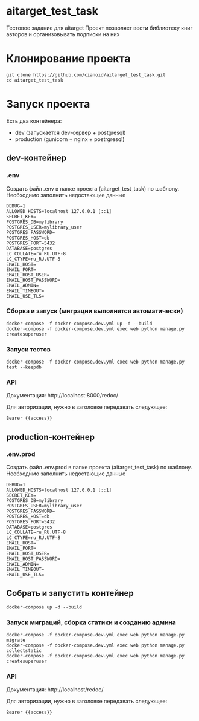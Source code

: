 # aitarget_test_task
Тестовое задание для aitarget
Проект позволяет вести библиотеку книг авторов и организовывать 
подписки на них

# Клонирование проекта

```
git clone https://github.com/cianoid/aitarget_test_task.git
cd aitarget_test_task
```

# Запуск проекта

Есть два контейнера:
* dev (запускается dev-сервер + postgresql)
* production (gunicorn + nginx + postrgresql)

## dev-контейнер

### .env
Создать файл .env в папке проекта (aitarget_test_task) по шаблону.
Необходимо заполнить недостающие данные

```
DEBUG=1
ALLOWED_HOSTS=localhost 127.0.0.1 [::1]
SECRET_KEY=
POSTGRES_DB=mylibrary
POSTGRES_USER=mylibrary_user
POSTGRES_PASSWORD=
POSTGRES_HOST=db
POSTGRES_PORT=5432
DATABASE=postgres
LC_COLLATE=ru_RU.UTF-8
LC_CTYPE=ru_RU.UTF-8
EMAIL_HOST=
EMAIL_PORT=
EMAIL_HOST_USER=
EMAIL_HOST_PASSWORD=
EMAIL_ADMIN=
EMAIL_TIMEOUT=
EMAIL_USE_TLS=
```

### Сборка и запуск (миграции выполнятся автоматически)
```
docker-compose -f docker-compose.dev.yml up -d --build
docker-compose -f docker-compose.dev.yml exec web python manage.py createsuperuser
```

### Запуск тестов

```
docker-compose -f docker-compose.dev.yml exec web python manage.py test --keepdb
```

### API

Документация: http://localhost:8000/redoc/

Для авторизации, нужно в заголовке передавать следующее:
```
Bearer {{access}}
```

## production-контейнер

### .env.prod
Создать файл .env.prod в папке проекта (aitarget_test_task) по шаблону.
Необходимо заполнить недостающие данные

```
DEBUG=1
ALLOWED_HOSTS=localhost 127.0.0.1 [::1]
SECRET_KEY=
POSTGRES_DB=mylibrary
POSTGRES_USER=mylibrary_user
POSTGRES_PASSWORD=
POSTGRES_HOST=db
POSTGRES_PORT=5432
DATABASE=postgres
LC_COLLATE=ru_RU.UTF-8
LC_CTYPE=ru_RU.UTF-8
EMAIL_HOST=
EMAIL_PORT=
EMAIL_HOST_USER=
EMAIL_HOST_PASSWORD=
EMAIL_ADMIN=
EMAIL_TIMEOUT=
EMAIL_USE_TLS=
```


## Собрать и запустить контейнер 

```
docker-compose up -d --build 
```

### Запуск миграций, сборка статики и созданию админа
```
docker-compose -f docker-compose.dev.yml exec web python manage.py migrate
docker-compose -f docker-compose.dev.yml exec web python manage.py collectstatic
docker-compose -f docker-compose.dev.yml exec web python manage.py createsuperuser
```

### API

Документация: http://localhost/redoc/

Для авторизации, нужно в заголовке передавать следующее:
```
Bearer {{access}}
```

